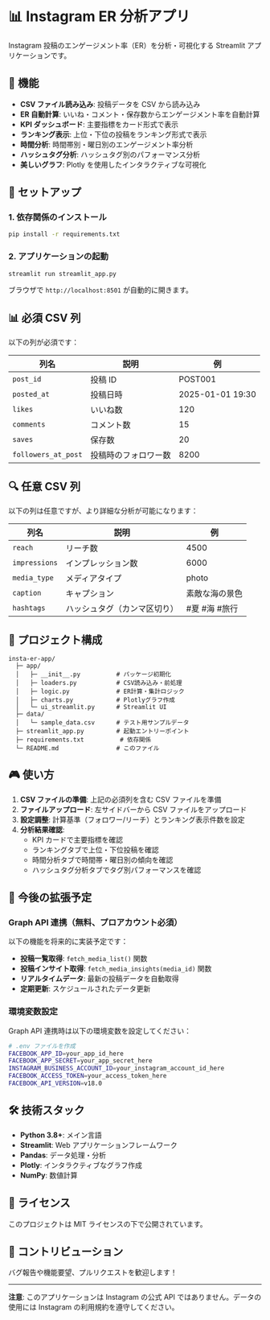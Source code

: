 # 📊 Instagram ER 分析アプリ

Instagram 投稿のエンゲージメント率（ER）を分析・可視化する Streamlit アプリケーションです。

## 🎯 機能

- **CSV ファイル読み込み**: 投稿データを CSV から読み込み
- **ER 自動計算**: いいね・コメント・保存数からエンゲージメント率を自動計算
- **KPI ダッシュボード**: 主要指標をカード形式で表示
- **ランキング表示**: 上位・下位の投稿をランキング形式で表示
- **時間分析**: 時間帯別・曜日別のエンゲージメント率分析
- **ハッシュタグ分析**: ハッシュタグ別のパフォーマンス分析
- **美しいグラフ**: Plotly を使用したインタラクティブな可視化

## 🚀 セットアップ

### 1. 依存関係のインストール

```bash
pip install -r requirements.txt
```

### 2. アプリケーションの起動

```bash
streamlit run streamlit_app.py
```

ブラウザで `http://localhost:8501` が自動的に開きます。

## 📊 必須 CSV 列

以下の列が必須です：

| 列名                | 説明                 | 例               |
| ------------------- | -------------------- | ---------------- |
| `post_id`           | 投稿 ID              | POST001          |
| `posted_at`         | 投稿日時             | 2025-01-01 19:30 |
| `likes`             | いいね数             | 120              |
| `comments`          | コメント数           | 15               |
| `saves`             | 保存数               | 20               |
| `followers_at_post` | 投稿時のフォロワー数 | 8200             |

## 🔍 任意 CSV 列

以下の列は任意ですが、より詳細な分析が可能になります：

| 列名          | 説明                         | 例             |
| ------------- | ---------------------------- | -------------- |
| `reach`       | リーチ数                     | 4500           |
| `impressions` | インプレッション数           | 6000           |
| `media_type`  | メディアタイプ               | photo          |
| `caption`     | キャプション                 | 素敵な海の景色 |
| `hashtags`    | ハッシュタグ（カンマ区切り） | #夏 #海 #旅行  |

## 📁 プロジェクト構成

```
insta-er-app/
  ├─ app/
  │   ├─ __init__.py          # パッケージ初期化
  │   ├─ loaders.py           # CSV読み込み・前処理
  │   ├─ logic.py             # ER計算・集計ロジック
  │   ├─ charts.py            # Plotlyグラフ作成
  │   └─ ui_streamlit.py      # Streamlit UI
  ├─ data/
  │   └─ sample_data.csv      # テスト用サンプルデータ
  ├─ streamlit_app.py         # 起動エントリーポイント
  ├─ requirements.txt          # 依存関係
  └─ README.md                # このファイル
```

## 🎮 使い方

1. **CSV ファイルの準備**: 上記の必須列を含む CSV ファイルを準備
2. **ファイルアップロード**: 左サイドバーから CSV ファイルをアップロード
3. **設定調整**: 計算基準（フォロワー/リーチ）とランキング表示件数を設定
4. **分析結果確認**:
   - KPI カードで主要指標を確認
   - ランキングタブで上位・下位投稿を確認
   - 時間分析タブで時間帯・曜日別の傾向を確認
   - ハッシュタグ分析タブでタグ別パフォーマンスを確認

## 🔮 今後の拡張予定

### Graph API 連携（無料、プロアカウント必須）

以下の機能を将来的に実装予定です：

- **投稿一覧取得**: `fetch_media_list()` 関数
- **投稿インサイト取得**: `fetch_media_insights(media_id)` 関数
- **リアルタイムデータ**: 最新の投稿データを自動取得
- **定期更新**: スケジュールされたデータ更新

### 環境変数設定

Graph API 連携時は以下の環境変数を設定してください：

```bash
# .env ファイルを作成
FACEBOOK_APP_ID=your_app_id_here
FACEBOOK_APP_SECRET=your_app_secret_here
INSTAGRAM_BUSINESS_ACCOUNT_ID=your_instagram_account_id_here
FACEBOOK_ACCESS_TOKEN=your_access_token_here
FACEBOOK_API_VERSION=v18.0
```

## 🛠️ 技術スタック

- **Python 3.8+**: メイン言語
- **Streamlit**: Web アプリケーションフレームワーク
- **Pandas**: データ処理・分析
- **Plotly**: インタラクティブなグラフ作成
- **NumPy**: 数値計算

## 📝 ライセンス

このプロジェクトは MIT ライセンスの下で公開されています。

## 🤝 コントリビューション

バグ報告や機能要望、プルリクエストを歓迎します！

---

**注意**: このアプリケーションは Instagram の公式 API ではありません。データの使用には Instagram の利用規約を遵守してください。
